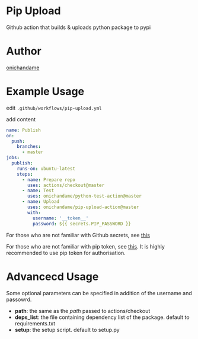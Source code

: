 # Pip Upload

Github action that builds &amp; uploads python package to pypi

# Author

[onichandame](https://github.com/onichandame)

# Example Usage

edit `.github/workflows/pip-upload.yml`

add content

```yaml
name: Publish
on:
  push:
    branches:
      - master
jobs:
  publish:
    runs-on: ubuntu-latest
    steps:
      - name: Prepare repo
        uses: actions/checkout@master
      - name: Test
        uses: onichandame/python-test-action@master
      - name: Upload
        uses: onichandame/pip-upload-action@master
        with:
          username: '__token__'
          password: ${{ secrets.PIP_PASSWORD }}
```

For those who are not familiar with Github secrets, see [this](https://help.github.com/en/actions/configuring-and-managing-workflows/creating-and-storing-encrypted-secrets#using-encrypted-secrets-in-a-workflow)

For those who are not familiar with pip token, see [this](https://pypi.org/help/#apitoken). It is highly recommended to use pip token for authorisation.

# Advancecd Usage

Some optional parameters can be specified in addition of the username and passowrd.

- **path**: the same as the *path* passed to actions/checkout
- **deps_list**: the file containing dependency list of the package. default to requirements.txt
- **setup**: the setup script. default to setup.py
